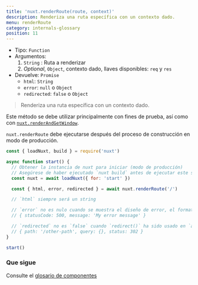 ```yaml
---
title: 'nuxt.renderRoute(route, context)'
description: Renderiza una ruta específica con un contexto dado.
menu: renderRoute
category: internals-glossary
position: 11
---
```


- Tipo: `Function`
- Argumentos:
  1. `String` : Ruta a renderizar
  2. _Optional_, `Object`, contexto dado, llaves disponibles: `req` y `res`
- Devuelve: `Promise`
  - `html`: `String`
  - `error`: `null` o `Object`
  - `redirected`: `false` o `Object`

> Renderiza una ruta específica con un contexto dado.

Este método se debe utilizar principalmente con fines de prueba, así como con [`nuxt.renderAndGetWindow`](/docs/2.x/internals-glossary/nuxt-render-and-get-window).

<base-alert>

`nuxt.renderRoute` debe ejecutarse después del proceso de construcción en modo de producción.

</base-alert>

```js
const { loadNuxt, build } = require('nuxt')

async function start() {
  // Obtener la instancia de nuxt para iniciar (modo de producción)
  // Asegúrese de haber ejecutado `nuxt build` antes de ejecutar este script
  const nuxt = await loadNuxt({ for: 'start' })

  const { html, error, redirected } = await nuxt.renderRoute('/')

  // `html` siempre será un string

  // `error` no es nulo cuando se muestra el diseño de error, el formato de error es:
  // { statusCode: 500, message: 'My error message' }

  // `redirected` no es `false` cuando `redirect()` ha sido usado en `asyncData()` o `fetch()`
  // { path: '/other-path', query: {}, status: 302 }
}

start()
```

### Que sigue

<base-alert type="next">

Consulte el [glosario de componentes](/docs/2.x/components-glossary/pages-fetch)

</base-alert>
